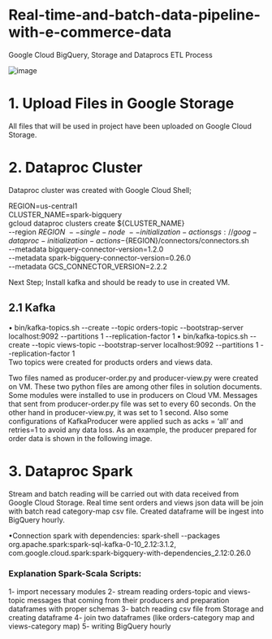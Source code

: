 # Real-time-and-batch-data-pipeline-with-e-commerce-data
Google Cloud BigQuery, Storage and Dataprocs ETL Process


![image](https://user-images.githubusercontent.com/73526595/186734889-47b52581-5ae9-4518-8f92-5f3619728446.png)

# 1. Upload Files in Google Storage
All files that will be used in project have been uploaded on Google Cloud Storage.
# 2. Dataproc Cluster
Dataproc cluster was created with Google Cloud Shell;

REGION=us-central1\
CLUSTER_NAME=spark-bigquery\
gcloud dataproc clusters create ${CLUSTER_NAME} \
    --region ${REGION} \
    --single-node \
    --initialization-actions gs://goog-dataproc-initialization-actions-${REGION}/connectors/connectors.sh \
    --metadata bigquery-connector-version=1.2.0 \
    --metadata spark-bigquery-connector-version=0.26.0 \
    --metadata GCS_CONNECTOR_VERSION=2.2.2

Next Step; Install kafka and should be ready to use in created VM. 
## 2.1	Kafka
•	bin/kafka-topics.sh --create --topic orders-topic --bootstrap-server localhost:9092 --partitions 1 --replication-factor 1 
•	bin/kafka-topics.sh --create --topic views-topic --bootstrap-server localhost:9092 --partitions 1 --replication-factor 1\
Two topics were created for products orders and views data.

Two files named as producer-order.py and producer-view.py were created on VM. These two python files are among other files in solution documents. Some modules were installed to use in producers on Cloud VM.
Messages that sent from producer-order.py file was set to every 60 seconds. On the other hand in producer-view.py, it was set to 1 second. Also some configurations of  KafkaProducer were applied such as acks = ‘all’ and retries=1 to avoid any data loss. As an example, the producer prepared for order data is shown in the following image.

# 3. Dataproc Spark

Stream and batch reading will be carried out with data received from Google Cloud Storage. Real time sent orders and views json data will be join with batch read category-map csv file. Created dataframe will be ingest into BigQuery hourly.

•Connection spark with dependencies:
spark-shell --packages org.apache.spark:spark-sql-kafka-0-10_2.12:3.1.2, com.google.cloud.spark:spark-bigquery-with-dependencies_2.12:0.26.0


### Explanation Spark-Scala Scripts:

1-	import necessary modules
2-	stream reading orders-topic and views-topic messages that coming from their producers and preparation dataframes with proper schemas
3-	batch reading csv file from Storage and creating dataframe
4-	join two dataframes (like orders-category map and views-category map) 
5-	writing BigQuery hourly 










